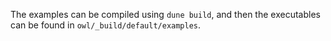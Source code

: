 The examples can be compiled using `dune build`, and then the executables can be found in `owl/_build/default/examples`.